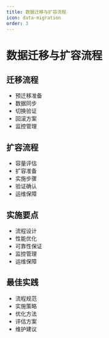 ```yaml
---
title: 数据迁移与扩容流程
icon: data-migration
order: 3
---
```


# 数据迁移与扩容流程

## 迁移流程
- 预迁移准备
- 数据同步
- 切换验证
- 回滚方案
- 监控管理

## 扩容流程
- 容量评估
- 扩容准备
- 实施步骤
- 验证确认
- 运维保障

## 实施要点
- 流程设计
- 性能优化
- 可靠性保证
- 监控管理
- 运维保障

## 最佳实践
- 流程规范
- 实施策略
- 优化方法
- 评估方案
- 维护建议
